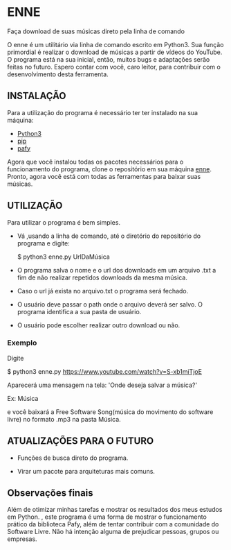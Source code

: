 # ENNE
Faça download de suas músicas direto pela linha de comando

O enne é um utilitário via linha de comando escrito em Python3. Sua função primordial é realizar o download de músicas a partir de vídeos do YouTube.
O programa está na sua inicial, então, muitos bugs e adaptações serão feitas no futuro. Espero contar com você, caro leitor, para contribuir com o desenvolvimento desta ferramenta.

## INSTALAÇÃO

Para a utilização do programa é necessário ter ter instalado na sua máquina:

- [Python3](https://www.python.org/downloads/)
- [pip](https://pypi.org/project/pip/)
- [pafy](https://pypi.org/project/pafy/)

Agora que você instalou todas os pacotes necessários para o funcionamento do programa, clone o repositório em sua máquina [enne](https://github.com/viktorsht/enne.git).  
Pronto, agora você está com todas as ferramentas para baixar suas músicas.  


## UTILIZAÇÃO

Para utilizar o programa é bem simples.
- Vá ,usando a linha de comando, até o diretório do repositório do programa e digite:

  $ python3 enne.py UrlDaMúsica

- O programa salva o nome e o url dos downloads em um arquivo .txt a fim de não realizar repetidos downloads da mesma música.  

- Caso o url já exista no arquivo.txt o programa será fechado.  

- O usuário deve passar o path onde o arquivo deverá ser salvo. O programa identifica a sua pasta de usuário.

- O usuário pode escolher realizar outro download ou não.

### Exemplo

Digite  

  $ python3 enne.py https://www.youtube.com/watch?v=S-xb1miTjoE

Aparecerá uma mensagem na tela: 'Onde deseja salvar a música?'   

  Ex: Música  

e você baixará a Free Software Song(música do movimento do software livre) no formato .mp3 na pasta Música.

## ATUALIZAÇÕES PARA O FUTURO


- Funções de busca direto do programa.

- Virar um pacote para arquiteturas mais comuns.

## Observações finais

Além de otimizar minhas tarefas e mostrar os resultados dos meus estudos em Python. , este programa é uma forma de mostrar o funcionamento prático da biblioteca Pafy, além de tentar contribuir com a comunidade do Software Livre. Não há intenção alguma de prejudicar pessoas, grupos ou empresas.
